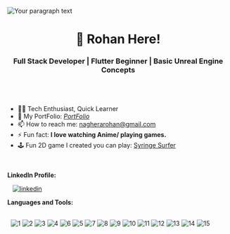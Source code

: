 ![Your paragraph text](https://github.com/user-attachments/assets/6111e535-b6ec-4787-a58b-e864104365ab)


<h1 align="center">🤙 Rohan Here! </h1>
<h3 align="center">Full Stack Developer | Flutter Beginner | Basic Unreal Engine Concepts</h3>

#
‎ 
‎ 
‎ 
- 👨‍💻 Tech Enthusiast, Quick Learner
- 📄 My PortFolio: [*PortFolio*](https://www.rohan.host20.uk/)
- 📫 How to reach me: [nagherarohan@gmail.com](https://mail.google.com/mail/u/1/?view=cm&to=nagherarohan@gmail.com&)
- ⚡ Fun fact: **I love watching Anime/ playing games.**
- 🕹️ Fun 2D game I created you can play: [Syringe Surfer](https://rohan123rd.itch.io/corona-killer)

‎ ‎ 

**LinkedIn Profile:**
‎<br/>

‎ 
‎ ‎ 
[![linkedin](https://github.com/user-attachments/assets/7eeb9e1a-a6e1-4d39-8325-82e21d26d15c)](https://www.linkedin.com/in/rohan-naghera/)


**Languages and Tools:**

‎
‎ 
<br/>‎ 
‎
![1](https://github.com/user-attachments/assets/3dfc1d31-9a09-4a4b-957d-6a017ead1517)
![2](https://github.com/user-attachments/assets/604a9b77-9e3f-4f7c-96e0-cf0fa25e241e)
![3](https://github.com/user-attachments/assets/73d70bb9-7b2e-411b-aa66-2192921e103c)
![4](https://github.com/user-attachments/assets/cfe25ca1-084b-4aa1-9073-3647ef1517cc)
![6](https://github.com/user-attachments/assets/6e41d5d8-a351-4f39-a15b-4bf56fb3d6a0)
![5](https://github.com/user-attachments/assets/cdcaf64d-9a73-4cd0-abb9-29e1bdb2b525)
![7](https://github.com/user-attachments/assets/3aea03e0-4f30-48fd-bde5-385d6575a77a)
![8](https://github.com/user-attachments/assets/4724209d-f6e1-4c02-b4b4-f7149b75b331)
![9](https://github.com/user-attachments/assets/ed4194ef-5e46-4be6-a9af-a95fa335cc04)
![10](https://github.com/user-attachments/assets/a5b230a6-1bab-404e-b387-f5c9cfc3de67)
![11](https://github.com/user-attachments/assets/9f06f5bf-7389-4040-89a2-26b79398239a)
![12](https://github.com/user-attachments/assets/1c882f9a-a28a-455c-a9ca-689fe63b0870)
![13](https://github.com/user-attachments/assets/df448823-6c55-42b8-a866-46789cd92527)
![14](https://github.com/user-attachments/assets/b29f9056-8df2-437e-8beb-cf0623135b66)
![15](https://github.com/user-attachments/assets/7605bb55-28cf-4404-8ee2-96f14d55a496)

